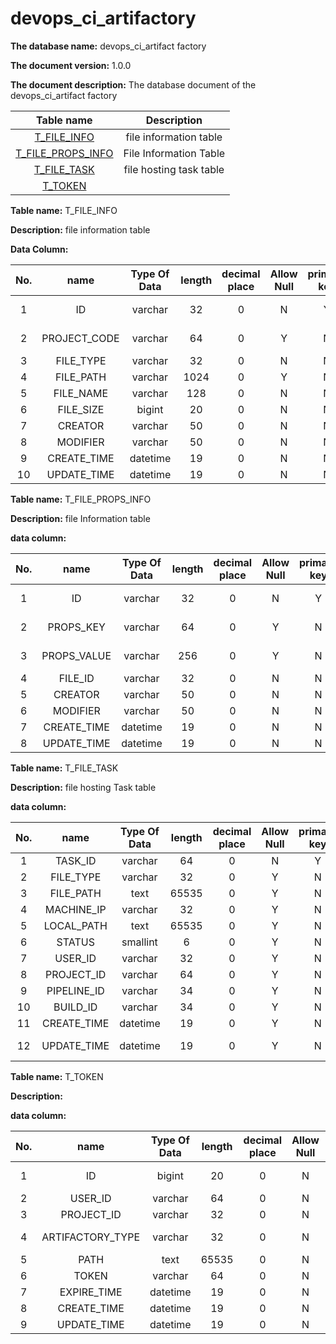 # devops\_ci\_artifactory 

**The database name:** devops\_ci\_artifact factory 

**The document version:** 1.0.0 

**The document description:** The database document of the devops\_ci\_artifact factory 

| Table name | Description | 
| :--------------------------------------: | :------: | 
| [T\_FILE\_INFO](broken-reference) | file information table| 
| [T\_FILE\_PROPS\_INFO](broken-reference) | File Information Table| 
| [T\_FILE\_TASK](broken-reference) | file hosting task table| 
| [T\_TOKEN](broken-reference) | | 

**Table name:** T\_FILE\_INFO 

**Description:** file information table 

**Data Column:**


|  No.|       name      |   Type Of Data   |  length| decimal place| Allow Null| primary key|         defaultValue        |    Description   | 
| :-: | :-----------: | :------: | :--: | :-: | :--: | :-: | :----------------: | :-----: | 
|  1  |       ID      |  varchar |  32  |  0  |   N  |  Y  |                    |   Primary Key ID| 
|  2  | PROJECT\_CODE |  varchar |  64  |  0  |   Y  |  N  |                    | userGroup Project| 
|  3  |   FILE\_TYPE  |  varchar |  32  |  0  |   N  |  N  |                    |   file type| 
|  4  |   FILE\_PATH  |  varchar | 1024 |  0  |   Y  |  N  |                    |   file path| 
|  5  |   FILE\_NAME  |  varchar |  128 |  0  |   N  |  N  |                    |   file name| 
|  6  |   FILE\_SIZE  |  bigint  |  20  |  0  |   N  |  N  |                    |   filesize| 
|  7  |    CREATOR    |  varchar |  50  |  0  |   N  |  N  |       system       |   projectCreator   | 
|  8  |    MODIFIER   |  varchar |  50  |  0  |   N  |  N  |       system       |   Updated by   | 
|  9  |  CREATE\_TIME | datetime |  19  |  0  |   N  |  N  | CURRENT\_TIMESTAMP |   creationTime| 
|  10 |  UPDATE\_TIME | datetime |  19  |  0  |   N  |  N  | CURRENT\_TIMESTAMP |   updateTime| 

**Table name:** T\_FILE\_PROPS\_INFO 

**Description:** file Information table 

**data column:** 


|  No.|      name      |   Type Of Data   |  length| decimal place| Allow Null| primary key|         defaultValue        |     Description    | 
| :-: | :----------: | :------: | :-: | :-: | :--: | :-: | :----------------: | :-------: | 
|  1  |      ID      |  varchar |  32 |  0  |   N  |  Y  |                    |    Primary Key ID   | 
|  2  |  PROPS\_KEY  |  varchar |  64 |  0  |   Y  |  N  |                    |  Attribute Field key| 
|  3  | PROPS\_VALUE |  varchar | 256 |  0  |   Y  |  N  |                    | attribute Field value| 
|  4  |   FILE\_ID   |  varchar |  32 |  0  |   N  |  N  |                    |    file ID   | 
|  5  |    CREATOR   |  varchar |  50 |  0  |   N  |  N  |       system       |    projectCreator    | 
|  6  |   MODIFIER   |  varchar |  50 |  0  |   N  |  N  |       system       |    Updated by    | 
|  7  | CREATE\_TIME | datetime |  19 |  0  |   N  |  N  | CURRENT\_TIMESTAMP |    creationTime   | 
|  8  | UPDATE\_TIME | datetime |  19 |  0  |   N  |  N  | CURRENT\_TIMESTAMP |    updateTime   | 

**Table name:** T\_FILE\_TASK 

**Description:** file hosting Task table 

**data column:** 

|  No.|      name      |   Type Of Data   |   length| decimal place| Allow Null| primary key| defaultValue|   Description   | 
| :-: | :----------: | :------: | :---: | :-: | :--: | :-: | :-: | :----: | 
|  1  |   TASK\_ID   |  varchar |   64  |  0  |   N  |  Y  |     |  Task ID| 
|  2  |  FILE\_TYPE  |  varchar |   32  |  0  |   Y  |  N  |     |  file type| 
|  3  |  FILE\_PATH  |   text   | 65535 |  0  |   Y  |  N  |     |  file path| 
|  4  |  MACHINE\_IP |  varchar |   32  |  0  |   Y  |  N  |     | Machine IP| 
|  5  |  LOCAL\_PATH |   text   | 65535 |  0  |   Y  |  N  |     |  local path| 
|  6  |    STATUS    | smallint |   6   |  0  |   Y  |  N  |     |   status   | 
|  7  |   USER\_ID   |  varchar |   32  |  0  |   Y  |  N  |     |  user ID| 
|  8  |  PROJECT\_ID |  varchar |   64  |  0  |   Y  |  N  |     |  Project ID| 
|  9  | PIPELINE\_ID |  varchar |   34  |  0  |   Y  |  N  |     |  pipelineId| 
|  10 |   BUILD\_ID  |  varchar |   34  |  0  |   Y  |  N  |     |  build ID| 
|  11 | CREATE\_TIME | datetime |   19  |  0  |   Y  |  N  |     |  creationTime| 
|  12 | UPDATE\_TIME | datetime |   19  |  0  |   Y  |  N  |     |  Change the time| 

**Table name:** T\_TOKEN 

**Description:** 

**data column:** 

|  No.|         name        |   Type Of Data   |   length| decimal place| Allow Null| primary key|         defaultValue        |   Description   | 
| :-: | :---------------: | :------: | :---: | :-: | :--: | :-: | :----------------: | :----: | 
|  1  |         ID        |  bigint  |   20  |  0  |   N  |  Y  |                    |  Primary Key ID| 
|  2  |      USER\_ID     |  varchar |   64  |  0  |   N  |  N  |                    |  user ID| 
|  3  |    PROJECT\_ID    |  varchar |   32  |  0  |   N  |  N  |                    |  Project ID| 
|  4  | ARTIFACTORY\_TYPE |  varchar |   32  |  0  |   N  |  N  |                    | Archive repoType| 
|  5  |        PATH       |   text   | 65535 |  0  |   N  |  N  |                    |   path   | 
|  6  |       TOKEN       |  varchar |   64  |  0  |   N  |  N  |                    |  TOKEN | 
|  7  |    EXPIRE\_TIME   | datetime |   19  |  0  |   N  |  N  |                    |  expireDate| 
|  8  |    CREATE\_TIME   | datetime |   19  |  0  |   N  |  N  |                    |  creationTime| 
|  9  |    UPDATE\_TIME   | datetime |   19  |  0  |   N  |  N  | CURRENT\_TIMESTAMP |updateTime| 
